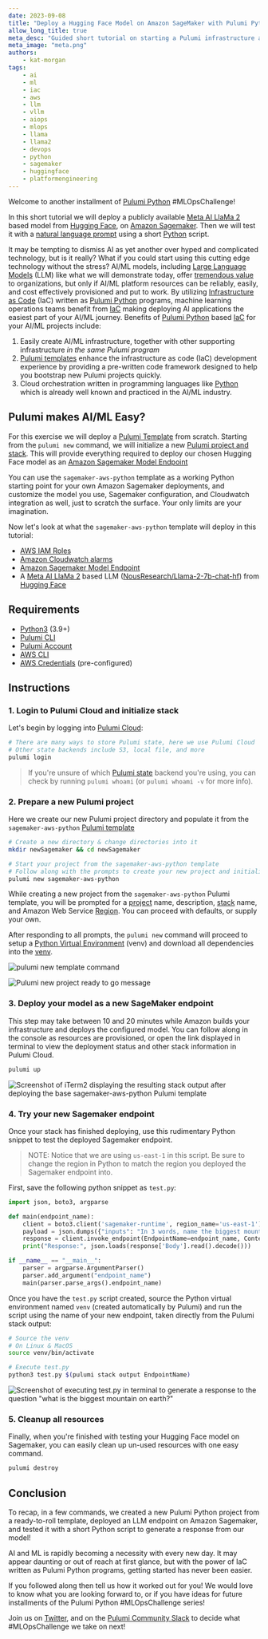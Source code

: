 ```yaml
---
date: 2023-09-08
title: "Deploy a Hugging Face Model on Amazon SageMaker with Pulumi Python IaC"
allow_long_title: true
meta_desc: "Guided short tutorial on starting a Pulumi infrastructure as code project to deploy Hugging Face LLMs on Amazon SageMaker machine learning platform"
meta_image: "meta.png"
authors:
    - kat-morgan
tags:
    - ai
    - ml
    - iac
    - aws
    - llm
    - vllm
    - aiops
    - mlops
    - llama
    - llama2
    - devops
    - python
    - sagemaker
    - huggingface
    - platformengineering
---
```


[Pulumi CLI]:/docs/install/
[Pulumi Account]:https://app.pulumi.com/signup
[Pulumi Template]:/blog/how-to-create-and-share-a-pulumi-template
[Pulumi Templates]:/blog/how-to-create-and-share-a-pulumi-template
[Pulumi Python]:https://www.pulumi.com/docs/reference/pkg/python/pulumi
[Infrastructure as Code]:https://www.pulumi.com/what-is/what-is-infrastructure-as-code
[IaC]:https://www.pulumi.com/what-is/what-is-infrastructure-as-code
[AWS IAM Roles]:/registry/packages/aws/api-docs/iam/role
[Amazon Sagemaker Model Endpoint]:/registry/packages/aws/api-docs/sagemaker/model
[Amazon Cloudwatch alarms]:/registry/packages/aws/api-docs/cloudwatch/metricalarm
[Pulumi project and stack]:/docs/using-pulumi/organizing-projects-stacks/
[Pulumi Cloud]:https://www.pulumi.com/product/pulumi-cloud
[Pulumi state]:https://www.pulumi.com/docs/concepts/state
[Python Virtual Environment]:/docs/languages-sdks/python/#virtual-environments
[venv]:/docs/languages-sdks/python/#virtual-environments

[Python]:https://www.python.org
[Python3]:https://www.python.org/downloads
[natural language prompt]:https://en.wikipedia.org/wiki/Prompt_engineering
[Meta AI LlaMa 2]:https://ai.meta.com/llama
[Hugging Face]:https://huggingface.co
[NousResearch/Llama-2-7b-chat-hf]:https://huggingface.co/NousResearch/Llama-2-7b-chat-hf
[AWS CLI]:https://docs.aws.amazon.com/cli/latest/userguide/getting-started-install.html
[AWS Credentials]:https://docs.aws.amazon.com/cli/latest/userguide/cli-chap-authentication.html
[Amazon Sagemaker]:https://aws.amazon.com/pm/sagemaker
[tremendous value]:https://blogs.nvidia.com/blog/2023/01/26/what-are-large-language-models-used-for
[Large Language Models]:https://en.wikipedia.org/wiki/Large_language_model
[LLM]:https://en.wikipedia.org/wiki/Large_language_model
Welcome to another installment of [Pulumi Python] #MLOpsChallenge!

In this short tutorial we will deploy a publicly available [Meta AI LlaMa 2] based model from [Hugging Face], on [Amazon Sagemaker]. Then we will test it with a [natural language prompt] using a short [Python] script.

It may be tempting to dismiss AI as yet another over hyped and complicated technology, but is it really? What if you could start using this cutting edge technology without the stress? AI/ML models, including [Large Language Models] (LLM) like what we will demonstrate today, offer [tremendous value] to organizations, but only if AI/ML platform resources can be reliably, easily, and cost effectively provisioned and put to work. By utilizing [Infrastructure as Code] (IaC) written as [Pulumi Python] programs, machine learning operations teams benefit from [IaC] making deploying AI applications the easiest part of your AI/ML journey. Benefits of [Pulumi Python] based [IaC] for your AI/ML projects include:

1. Easily create AI/ML infrastructure, together with other supporting infrastructure _in the same Pulumi program_
2. [Pulumi templates] enhance the infrastructure as code (IaC) development experience by providing a pre-written code framework designed to help you bootstrap new Pulumi projects quickly.
3. Cloud orchestration written in programming languages like [Python] which is already well known and practiced in the AI/ML industry.

## Pulumi makes AI/ML Easy?

For this exercise we will deploy a [Pulumi Template] from scratch. Starting from the `pulumi new` command, we will initialize a new [Pulumi project and stack]. This will provide everything required to deploy our chosen Hugging Face model as an [Amazon Sagemaker Model Endpoint]

You can use the `sagemaker-aws-python` template as a working Python starting point for your own Amazon Sagemaker deployments, and customize the model you use, Sagemaker configuration, and Cloudwatch integration as well, just to scratch the surface. Your only limits are your imagination.

Now let's look at what the `sagemaker-aws-python` template will deploy in this tutorial:

* [AWS IAM Roles]
* [Amazon Cloudwatch alarms]
* [Amazon Sagemaker Model Endpoint]
* A [Meta AI LlaMa 2] based LLM ([NousResearch/Llama-2-7b-chat-hf]) from [Hugging Face]

## Requirements

* [Python3] (3.9+)
* [Pulumi CLI]
* [Pulumi Account]
* [AWS CLI]
* [AWS Credentials] (pre-configured)

## Instructions

### 1. Login to Pulumi Cloud and initialize stack

Let's begin by logging into [Pulumi Cloud]:

```bash
# There are many ways to store Pulumi state, here we use Pulumi Cloud
# Other state backends include S3, local file, and more
pulumi login
```

> If you're unsure of which [Pulumi state] backend you're using, you can check by running `pulumi whoami` (or `pulumi whoami -v` for more info).

### 2. Prepare a new Pulumi project

Here we create our new Pulumi project directory and populate it from the `sagemaker-aws-python` [Pulumi template](https://github.com/pulumi/templates)

```bash
# Create a new directory & change directories into it
mkdir newSagemaker && cd newSagemaker

# Start your project from the sagemaker-aws-python template
# Follow along with the prompts to create your new project and initialize a stack
pulumi new sagemaker-aws-python
```

While creating a new project from the `sagemaker-aws-python` Pulumi template, you will be prompted for a [project](https://www.pulumi.com/docs/concepts/projects/) name, description, [stack](https://www.pulumi.com/docs/concepts/stack/) name, and Amazon Web Service [Region](https://aws.amazon.com/about-aws/global-infrastructure/regions_az/). You can proceed with defaults, or supply your own.

After responding to all prompts, the `pulumi new` command will proceed to setup a [Python Virtual Environment] (venv) and download all dependencies into the [venv].

![pulumi new template command](pulumi-new-sagemaker-template-and-stack.png)

![Pulumi new project ready to go message](pulumi-new-project-ready-to-go.png)

### 3. Deploy your model as a new SageMaker endpoint

This step may take between 10 and 20 minutes while Amazon builds your infrastructure and deploys the configured model. You can follow along in the console as resources are provisioned, or open the link displayed in terminal to view the deployment status and other stack information in Pulumi Cloud.

```bash
pulumi up
```

![Screenshot of iTerm2 displaying the resulting stack output after deploying the base sagemaker-aws-python Pulumi template](pulumi-up-sagemaker-endpoint.png)

### 4. Try your new Sagemaker endpoint

Once your stack has finished deploying, use this rudimentary Python snippet to test the deployed Sagemaker endpoint.

> NOTE: Notice that we are using `us-east-1` in this script. Be sure to change the region in Python to match the region you deployed the Sagemaker endpoint into.

First, save the following python snippet as `test.py`:

```python
import json, boto3, argparse

def main(endpoint_name):
    client = boto3.client('sagemaker-runtime', region_name='us-east-1')
    payload = json.dumps({"inputs": "In 3 words, name the biggest mountain on earth?"})
    response = client.invoke_endpoint(EndpointName=endpoint_name, ContentType="application/json", Body=payload)
    print("Response:", json.loads(response['Body'].read().decode()))

if __name__ == "__main__":
    parser = argparse.ArgumentParser()
    parser.add_argument("endpoint_name")
    main(parser.parse_args().endpoint_name)
```

Once you have the `test.py` script created, source the Python virtual environment named `venv` (created automatically by Pulumi) and run the script using the name of your new endpoint, taken directly from the Pulumi stack output:

```bash
# Source the venv
# On Linux & MacOS
source venv/bin/activate

# Execute test.py
python3 test.py $(pulumi stack output EndpointName)
```

![Screenshot of executing test.py in terminal to generate a response to the question "what is the biggest mountain on earth?"](sagemaker-test-py.png)

### 5. Cleanup all resources

Finally, when you're finished with testing your Hugging Face model on Sagemaker, you can easily clean up un-used resources with one easy command.

```bash
pulumi destroy
```

## Conclusion

To recap, in a few commands, we created a new Pulumi Python project from a ready-to-roll template, deployed an LLM endpoint on Amazon Sagemaker, and tested it with a short Python script to generate a response from our model!

AI and ML is rapidly becoming a necessity with every new day. It may appear daunting or out of reach at first glance, but with the power of IaC written as Pulumi Python programs, getting started has never been easier.

If you followed along then tell us how it worked out for you! We would love to know what you are looking forward to, or if you have ideas for future installments of the Pulumi Python #MLOpsChallenge series!

Join us on [Twitter](https://twitter.com/pulumicorp), and on the [Pulumi Community Slack](https://slack.pulumi.com) to decide what #MLOpsChallenge we take on next!